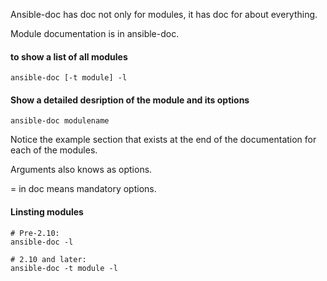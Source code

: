 Ansible-doc has doc not only for modules, it has doc for about everything.

Module documentation is in ansible-doc.

#### to show a list of all modules
```
ansible-doc [-t module] -l 
```

#### Show a detailed desription of the module and its options
```
ansible-doc modulename 
```

Notice the example section that exists at the end of the documentation for each of the modules.

Arguments also knows as options.

= in doc means mandatory options.



#### Linsting modules
```
# Pre-2.10: 
ansible-doc -l

# 2.10 and later: 
ansible-doc -t module -l
```
